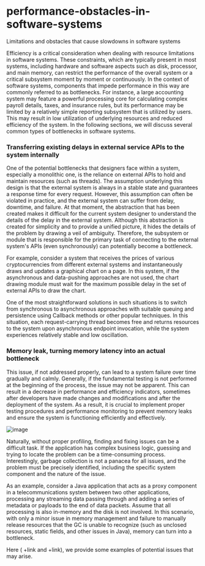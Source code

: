 # performance-obstacles-in-software-systems
Limitations and obstacles that cause slowdowns in software systems

<p> Efficiency is a critical consideration when dealing with resource limitations in software systems. These constraints, which are typically present in most systems, including hardware and software aspects such as disk, processor, and main memory, can restrict the performance of the overall system or a critical subsystem moment by moment or continuously. In the context of software systems, components that impede performance in this way are commonly referred to as bottlenecks.
For instance, a large accounting system may feature a powerful processing core for calculating complex payroll details, taxes, and insurance rules, but its performance may be limited by a relatively simple reporting subsystem that is utilized by users. This may result in low utilization of underlying resources and reduced efficiency of the system. In the following sections, we will discuss several common types of bottlenecks in software systems. </p>

<h3> Transferring existing delays in external service APIs to the system internally </h3>
<p> 
One of the potential bottlenecks that designers face within a system, especially a monolithic one, is the reliance on external APIs to hold and maintain resources (such as threads). The assumption underlying this design is that the external system is always in a stable state and guarantees a response time for every request. However, this assumption can often be violated in practice, and the external system can suffer from delay, downtime, and failure. At that moment, the abstraction that has been created makes it difficult for the current system designer to understand the details of the delay in the external system. Although this abstraction is created for simplicity and to provide a unified picture, it hides the details of the problem by drawing a veil of ambiguity. Therefore, the subsystem or module that is responsible for the primary task of connecting to the external system's APIs (even synchronously) can potentially become a bottleneck.
</p>

<p>
For example, consider a system that receives the prices of various cryptocurrencies from different external systems and instantaneously draws and updates a graphical chart on a page. In this system, if the asynchronous and data-pushing approaches are not used, the chart drawing module must wait for the maximum possible delay in the set of external APIs to draw the chart.
</p>

<p>
One of the most straightforward solutions in such situations is to switch from synchronous to asynchronous approaches with suitable queuing and persistence using Callback methods or other popular techniques. In this situation, each request-carrying thread becomes free and returns resources to the system upon asynchronous endpoint invocation, while the system experiences relatively stable and low oscillation.
</p>

<h3>Memory leak, turning memory latency into an actual bottleneck</h3>
This issue, if not addressed properly, can lead to a system failure over time gradually and calmly. Generally, if the fundamental testing is not performed at the beginning of the process, the issue may not be apparent. This can result in a decrease in performance and efficiency indicators, sometimes after developers have made changes and modifications and after the deployment of the system. As a result, it is crucial to implement proper testing procedures and performance monitoring to prevent memory leaks and ensure the system is functioning efficiently and effectively.

![image](https://github.com/MaysamPx/performance-obstacles-in-software-systems/assets/13215181/aade0f44-e1c9-469c-a256-6cfe8d990090)

<p>
  Naturally, without proper profiling, finding and fixing issues can be a difficult task. If the application has complex business logic, guessing and trying to locate the problem can be a time-consuming process. Interestingly, garbage collection is not a panacea for all issues, and the problem must be precisely identified, including the specific system component and the nature of the issue.
</p>

<p>
  As an example, consider a Java application that acts as a proxy component in a telecommunications system between two other applications, processing any streaming data passing through and adding a series of metadata or payloads to the end of data packets. Assume that all processing is also in-memory and the disk is not involved. In this scenario, with only a minor issue in memory management and failure to manually release resources that the GC is unable to recognize (such as unclosed resources, static fields, and other issues in Java), memory can turn into a bottleneck.
</p>

Here (<a src="https://www.baeldung.com/java-memory-leaks"> +link </a> and +link), we provide some examples of potential issues that may arise.
